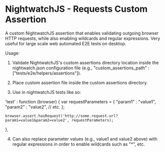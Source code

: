 # NightwatchJS - Requests Custom Assertion

A custom NightwatchJS assertion that enables validating outgoing browser HTTP requests, 
while also enabling wildcards and regular expressions. Very useful for large scale web automated E2E tests on desktop.

 Usage:

1. Validate NightwatchJS's custom assertions directory location inside the nightwatch.json configuration file 
(e.g., "custom_assertions_path" : ["tests/e2e/helpers/assertions"]).

2. Place custom assertion file inside the custom assertions directory.

3. Use in nightwatchJS tests like so: 

'test' : function (browser) {
    var requestParameters = {
      "param1" : "value1",
      "param2" : "value2", // etc.
    };

    browser.assert.hasRequest('http://some.request.url?param1=value1&param2=value2', requestParameters);
},
  
4. Can also replace parameter values (e.g., value1 and value2 above) with regular expressions 
in order to enable wildcards such as "*", etc.
